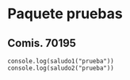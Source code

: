 # Paquete pruebas
## Comis. 70195
```
console.log(saludo1("prueba"))
console.log(saludo2("prueba"))
```